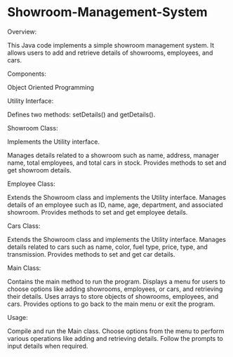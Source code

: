 # Showroom-Management-System

Overview:

This Java code implements a simple showroom management system. It allows users to add and retrieve details of showrooms, employees, and cars.

Components:

Object Oriented Programming

Utility Interface:

Defines two methods: setDetails() and getDetails().

Showroom Class:

Implements the Utility interface.

Manages details related to a showroom such as name, address, manager name, total employees, and total cars in stock.
Provides methods to set and get showroom details.

Employee Class:

Extends the Showroom class and implements the Utility interface.
Manages details of an employee such as ID, name, age, department, and associated showroom.
Provides methods to set and get employee details.

Cars Class:

Extends the Showroom class and implements the Utility interface.
Manages details related to cars such as name, color, fuel type, price, type, and transmission.
Provides methods to set and get car details.

Main Class:

Contains the main method to run the program.
Displays a menu for users to choose options like adding showrooms, employees, or cars, and retrieving their details.
Uses arrays to store objects of showrooms, employees, and cars.
Provides options to go back to the main menu or exit the program.

Usage:

Compile and run the Main class.
Choose options from the menu to perform various operations like adding and retrieving details.
Follow the prompts to input details when required.
